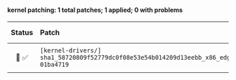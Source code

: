 #### kernel patching: 1 total patches; 1 applied; 0 with problems

| Status | Patch  | Diffstat Summary | Files patched | Author / Subject |
| :---:    | :---   | :---   | :---   | :---  |
|  🤖  ✅  | `[kernel-drivers/]` `sha1_58720809f52779dc0f08e53e54b014209d13eebb_x86_edge_6f348e648f569189-01ba4719` | `(+0/-0)[]` | c538f15ff54c6df756b175dfd7e29ae62a1bfa2f `?` | `Armbian Autopatcher` _[AUTOGEN] /opt/build_armbian/extensions/cache/patch/kernel-drivers/sha1_58720809f52779dc0f08e53e54b014209d13eebb_x86_edge_6f348e648f569189-01ba4719_ |



